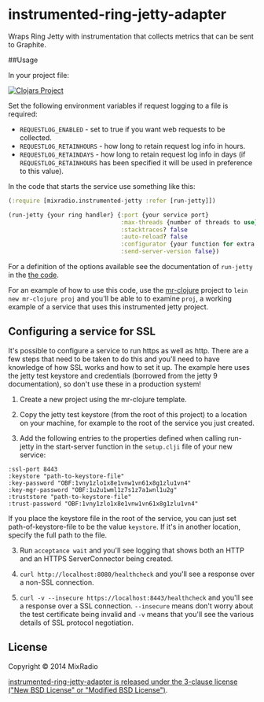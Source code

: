 # instrumented-ring-jetty-adapter

Wraps Ring Jetty with instrumentation that collects metrics that can be sent to Graphite.

##Usage

In your project file:

[![Clojars Project](http://clojars.org/mixradio/instrumented-ring-jetty-adapter/latest-version.svg)](http://clojars.org/mixradio/instrumented-ring-jetty-adapter)

Set the following environment variables if request logging to a file is required:

- `REQUESTLOG_ENABLED` - set to true if you want web requests to be collected.
- `REQUESTLOG_RETAINHOURS` - how long to retain request log info in hours.
- `REQUESTLOG_RETAINDAYS` - how long to retain request log info in days (if `REQUESTLOG_RETAINHOURS` has been specified it will be used in preference to this value).

In the code that starts the service use something like this:

```clj
(:require [mixradio.instrumented-jetty :refer [run-jetty]])

(run-jetty {your ring handler} {:port {your service port}
                                :max-threads {number of threads to use}
                                :stacktraces? false
                                :auto-reload? false
                                :configurator {your function for extra server configuration commands}
                                :send-server-version false})
```

For a definition of the options available see the documentation of `run-jetty` in the [the code](https://github.com/mixradio/instrumented-ring-jetty-adapter/blob/master/src/mixradio/instrumented_jetty.clj).

For an example of how to use this code, use the [mr-clojure](https://github.com/mixradio/mr-clojure) 
project to `lein new mr-clojure proj` and you'll be able to to examine `proj`, a working example of a
service that uses this instrumented jetty project.

## Configuring a service for SSL

It's possible to configure a service to run https as well as http.  There are a few steps that need
to be taken to do this and you'll need to have knowledge of how SSL works and how to set it up. The
example here uses the jetty test keystore and credentials (borrowed from the jetty 9 documentation),
so don't use these in a production system!

1. Create a new project using the mr-clojure template.

2. Copy the jetty test keystore (from the root of this project) to a location on your machine,
   for example to the root of the service you just created.

2. Add the following entries to the properties defined when calling run-jetty in the start-server
   function in the `setup.clji` file of your new service:

<pre><code>:ssl-port 8443
:keystore "path-to-keystore-file"
:key-password "OBF:1vny1zlo1x8e1vnw1vn61x8g1zlu1vn4"
:key-mgr-password "OBF:1u2u1wml1z7s1z7a1wnl1u2g"
:truststore "path-to-keystore-file"
:trust-password "OBF:1vny1zlo1x8e1vnw1vn61x8g1zlu1vn4"
</code></pre>

 If you place the keystore file in the root of the service, you can just set path-of-keystore-file
 to be the value `keystore`. If it's in another location, specify the full path to the file.

3. Run `acceptance wait` and you'll see logging that shows both an HTTP and an HTTPS ServerConnector
   being created.

4. `curl http://localhost:8080/healthcheck` and you'll see a response over a non-SSL connection.

5. `curl -v --insecure https://localhost:8443/healthcheck` and you'll see a response over a SSL
   connection. `--insecure` means don't worry about the test certificate being invalid and `-v`
   means that you'll see the various details of SSL protocol negotiation.

## License

Copyright © 2014 MixRadio

[instrumented-ring-jetty-adapter is released under the 3-clause license ("New BSD License" or "Modified BSD License")](https://github.com/mixradio/instrumented-ring-jetty-adapter/blob/master/LICENSE).

